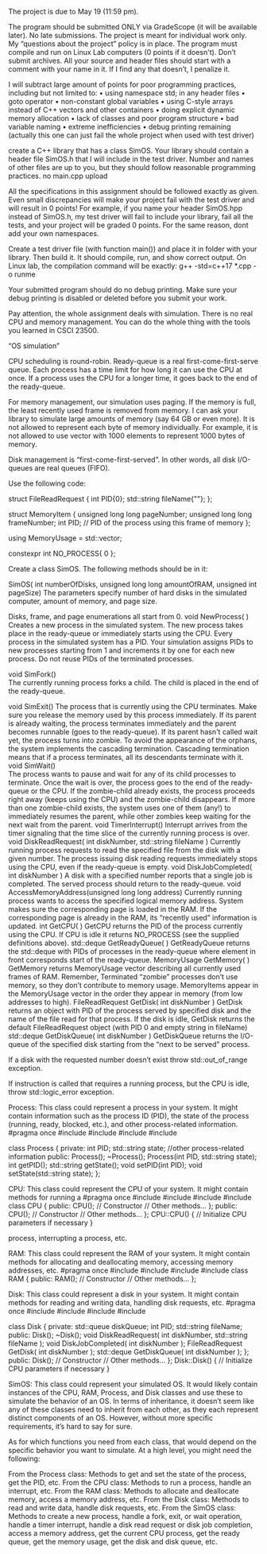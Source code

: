 The project is due to May 19 (11:59 pm).
 
The program should be submitted ONLY via GradeScope (it will be available later).
No late submissions.
The project is meant for individual work only. My “questions about the project” policy is in place.
The program must compile and run on Linux Lab computers (0 points if it doesn't).
Don’t submit archives.
All your source and header files should start with a comment with your name in it. If I find any that doesn’t, I penalize it.
 
I will subtract large amount of points for poor programming practices, including but not limited to:
•        using namespace std; in any header files
•        goto operator
•        non-constant global variables
•        using C-style arrays instead of C++ vectors and other containers
•        doing explicit dynamic memory allocation
•        lack of classes and poor program structure
•        bad variable naming
•        extreme inefficiencies 
•        debug printing remaining (actually this one can just fail the whole project when used with test driver)
 
 create a C++ library that has a class SimOS. Your library should contain a header file SimOS.h that I will include in the test driver. Number and names of other files are up to you, but they should follow reasonable programming practices.
no main.cpp upload
 
All the specifications in this assignment should be followed exactly as given. Even small discrepancies will make your project fail with the test driver and will result in 0 points! For example, if you name your header SimOS.hpp instead of SimOS.h, my test driver will fail to include your library, fail all the tests, and your project will be graded 0 points. For the same reason, dont add your own namespaces.
 
Create a test driver file (with function main()) and place it in folder with your library. Then build it. It should compile, run, and show correct output. On Linux lab, the compilation command will be exactly:
g++  -std=c++17  *.cpp  -o runme
 
Your submitted program should do no debug printing. Make sure your debug printing is disabled or deleted before you submit your work.
 
Pay attention, the whole assignment deals with simulation. There is no real CPU and memory management. You can do the whole thing with the tools you learned in CSCI 23500.
 
“OS simulation”
 
CPU scheduling is round-robin. Ready-queue is a real first-come-first-serve queue. Each process has a time limit for how long it can use the CPU at once. If a process uses the CPU for a longer time, it goes back to the end of the ready-queue.
 
For memory management, our simulation uses paging. If the memory is full, the least recently used frame is removed from memory.
I can ask your library to simulate large amounts of memory (say 64 GB or even more).
It is not allowed to represent each byte of memory individually. For example, it is not allowed to use vector with 1000 elements to represent 1000 bytes of memory.

 
Disk management is “first-come-first-served”. In other words, all disk I/O-queues are real queues (FIFO).
 
Use the following code:
 
struct FileReadRequest
{
    int  PID{0};
    std::string fileName{""};
};
 
struct MemoryItem
{
    unsigned long long pageNumber;
    unsigned long long frameNumber;
    int PID; // PID of the process using this frame of memory
};
 
using MemoryUsage = std::vector<MemoryItem>;
 
constexpr int NO_PROCESS{ 0 };
 
Create a class SimOS. The following methods should be in it:
 
SimOS( int numberOfDisks, unsigned long long amountOfRAM, unsigned int pageSize)
The parameters specify number of hard disks in the simulated computer, amount of memory, and page size.

Disks, frame, and page enumerations all start from 0.
void NewProcess( )
Creates a new process in the simulated system. The new process takes place in the ready-queue or immediately starts using the CPU.
Every process in the simulated system has a PID. Your simulation assigns PIDs to new processes starting from 1 and increments it by one for each new process. Do not reuse PIDs of the terminated processes.

void SimFork()       
The currently running process forks a child. The child is placed in the end of the ready-queue.

void SimExit()
The process that is currently using the CPU terminates. Make sure you release the memory used by this process immediately. If its parent is already waiting, the process terminates immediately and the parent becomes runnable (goes to the ready-queue). If its parent hasn't called wait yet, the process turns into zombie.
To avoid the appearance of the orphans, the system implements the cascading termination. Cascading termination means that if a process terminates, all its descendants terminate with it.
void SimWait()       
The process wants to pause and wait for any of its child processes to terminate. Once the wait is over, the process goes to the end of the ready-queue or the CPU. If the zombie-child already exists, the process proceeds right away (keeps using the CPU) and the zombie-child disappears. If more than one zombie-child exists, the system uses one of them (any!) to immediately resumes the parent, while other zombies keep waiting for the next wait from the parent.
void TimerInterrupt()
Interrupt arrives from the timer signaling that the time slice of the currently running process is over.
void DiskReadRequest( int diskNumber, std::string fileName )
Currently running process requests to read the specified file from the disk with a given number. The process issuing disk reading requests immediately stops using the CPU, even if the ready-queue is empty.
void DiskJobCompleted( int diskNumber )
A disk with a specified number reports that a single job is completed. The served process should return to the ready-queue.
void AccessMemoryAddress(unsigned long long address)
Currently running process wants to access the specified logical memory address. System makes sure the corresponding page is loaded in the RAM. If the corresponding page is already in the RAM, its “recently used” information is updated.
int GetCPU( )
GetCPU returns the PID of the process currently using the CPU. If CPU is idle it returns NO_PROCESS (see the supplied definitions above).
std::deque<int> GetReadyQueue( )
GetReadyQueue returns the std::deque with PIDs of processes in the ready-queue where element in front corresponds start of the ready-queue.
MemoryUsage GetMemory( )
GetMemory returns MemoryUsage vector describing all currently used frames of RAM. Remember, Terminated “zombie” processes don’t use memory, so they don’t contribute to memory usage.
MemoryItems appear in the MemoryUsage vector in the order they appear in memory (from low addresses to high).
FileReadRequest GetDisk( int diskNumber )
GetDisk returns an object with PID of the process served by specified disk and the name of the file read for that process. If the disk is idle, GetDisk returns the default FileReadRequest object (with PID 0 and empty string in fileName) 
std::deque<FileReadRequest> GetDiskQueue( int diskNumber )
GetDiskQueue returns the I/O-queue of the specified disk starting from the “next to be served” process.
 
 
If a disk with the requested number doesn’t exist throw std::out_of_range exception.
 
If instruction is called that requires a running process, but the CPU is idle, throw std::logic_error exception. 

Process: This class could represent a process in your system. It might contain information such as the process ID (PID), the state of the process (running, ready, blocked, etc.), and other process-related information.
#pragma once
#include <iostream>
#include <vector>
#include <queue>
#include <string>

class Process
{
    private:
        int PID;
        std::string state;
        //other process-related information
    public:
        Process();
        ~Process();
        Process(int PID, std::string state);
        int getPID();
        std::string getState();
        void setPID(int PID);
        void setState(std::string state);
};

CPU: This class could represent the CPU of your system. It might contain methods for running a #pragma once
#include <iostream>
#include <vector>
#include <queue>
#include <string>
class CPU {
public:
    CPU(); // Constructor
    // Other methods...
};
public:
    CPU(); // Constructor
    // Other methods...
};
CPU::CPU() {
    // Initialize CPU parameters if necessary
}

process, interrupting a process, etc.


RAM: This class could represent the RAM of your system. It might contain methods for allocating and deallocating memory, accessing memory addresses, etc.
#pragma once
#include <iostream>
#include <vector>
#include <queue>
#include <string>
class RAM {
public:
    RAM(); // Constructor
    // Other methods...
};

Disk: This class could represent a disk in your system. It might contain methods for reading and writing data, handling disk requests, etc.
#pragma once
#include <iostream>
#include <vector>
#include <queue>
#include <string>

class Disk {
    private:
    std::queue<FileReadRequest> diskQueue;
    int PID;
    std::string fileName;
    public:
    Disk();
    ~Disk();
    void DiskReadRequest( int diskNumber, std::string fileName );
    void DiskJobCompleted( int diskNumber );
    FileReadRequest GetDisk( int diskNumber );
    std::deque<FileReadRequest> GetDiskQueue( int diskNumber );
};
public:
    Disk(); // Constructor
    // Other methods...
};
Disk::Disk() {
    // Initialize CPU parameters if necessary
}

SimOS: This class could represent your simulated OS. It would likely contain instances of the CPU, RAM, Process, and Disk classes and use these to simulate the behavior of an OS.
In terms of inheritance, it doesn’t seem like any of these classes need to inherit from each other, as they each represent distinct components of an OS. However, without more specific requirements, it’s hard to say for sure.

As for which functions you need from each class, that would depend on the specific behavior you want to simulate. At a high level, you might need the following:

From the Process class: Methods to get and set the state of the process, get the PID, etc.
From the CPU class: Methods to run a process, handle an interrupt, etc.
From the RAM class: Methods to allocate and deallocate memory, access a memory address, etc.
From the Disk class: Methods to read and write data, handle disk requests, etc.
From the SimOS class: Methods to create a new process, handle a fork, exit, or wait operation, handle a timer interrupt, handle a disk read request or disk job completion, access a memory address, get the current CPU process, get the ready queue, get the memory usage, get the disk and disk queue, etc.